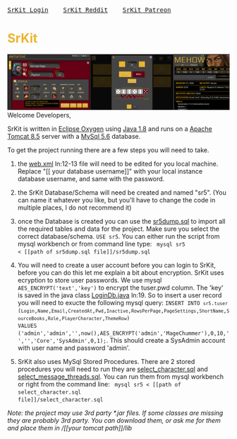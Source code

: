 
<pre>
<a href='www.srkit.ca'>SrKit Login</a> &emsp;&emsp; <a href='https://www.reddit.com/r/ShadowrunKit/'>SrKit Reddit</a> &emsp;&emsp; <a href='https://www.patreon.com/srkit'>SrKit Patreon</a>
</pre>
<h1 style='color:#EBB530'>SrKit</h1>
<img src='/images/banner2.png'>
Welcome Developers, 

SrKit is written in <a href='https://www.eclipse.org/downloads/packages/release/oxygen/3a'>Eclipse Oxygen</a> using <a href='https://www.oracle.com/technetwork/java/javase/downloads/jdk8-downloads-2133151.html'>Java 1.8</a> and runs on a <a href='https://tomcat.apache.org/download-80.cgi'>Apache Tomcat 8.5</a> server with a <a href='https://dev.mysql.com/downloads/mysql/5.6.html'>MySql 5.6</a> database.

To get the project running there are a few steps you will need to take.

1. the <a href='/WEB-INF/web.xml'>web.xml</a> <line>ln:12-13</line> file will need to be edited for you local machine. Replace "[[ your database username]]" with your local instance database username, and same with the password.

2. the SrKit Database/Schema will need be created and named "sr5". (You can name it whatever you like, but you'll have to change the code in multiple places, I do not recommend it)

3. once the Database is created you can use the <a href='/sr5_sql/sr5dump.sql'>sr5dump.sql</a> to import all the required tables and data for the project. Make sure you select the correct database/schema. <code>USE sr5</code>. You can either run the script from mysql workbench or from command line type: <code> mysql sr5 < [[path of sr5dump.sql file]]/sr5dump.sql</code>

4. You will need to create a user account before you can login to SrKit, before you can do this let me explain a bit about encryption. SrKit uses ecryption to store user passwords. We use mysql <code>AES_ENCRYPT('text','key')</code> to encrypt the tuser.pwd column. The 'key' is saved in the java class <a href='/WEB-INF/src/sr/data/LoginDb.java'>LoginDb.java</a> ln:19. So to insert a user record you will need to exucte the following mysql query: <code>INSERT INTO `sr5`.`tuser`
(`Login`,`Name`,`Email`,`CreatedAt`,`Pwd`,`Inactive`,`RowsPerPage`,`PageSettings`,`ShortName`,`SourceBooks`,`Role`,`PlayerCharacter`,`ThemeRow`) VALUES ('admin','admin','',now(),AES_ENCRYPT('admin','MageChummer'),0,10,'','','Core','SysAdmin',0,1);</code>. This should create a SysAdmin account with user name and password 'admin'.

5. SrKit also uses MySql Stored Procedures. There are 2 stored procedures you will need to run they are <a href='/sr5_sql/select_character.sql'>select_character.sql</a> and <a href='/sr5_sql/select_message_threads.sql'>select_message_threads.sql</a>. You can run them from mysql workbench or right from the command line: <code> mysql sr5 < [[path of select_character.sql file]]/select_character.sql</code>

<i>Note: the project may use 3rd party *.jar files. If some classes are missing they are probably 3rd party. You can download them, or ask me for them and place them in /[[your tomcat path]]/lib</i>
